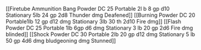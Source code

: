 [[Firetube Ammunition Bang Powder DC 25 Portable 2l b 8 gp d10 Stationary 5lb 24 gp  2d8 Thunder dmg Deafened]]
[[Burning Powder DC 20 Portable1lb 12 gp d12 dmg Stationary 3lb 30 th 2d10 Fire dmg]]
[[Flash Powder DC 25 Portable 1lb 6gp d6 dmg Stationary 3 lb 20 gp 2d6 Fire dmg blinded]]
[[Shock Powder DC 30 Portable 2lb 20 gp d12 dmg Stationary 5 lb 50 gp 4d6 dmg bludgeoning dmg Stunned]]